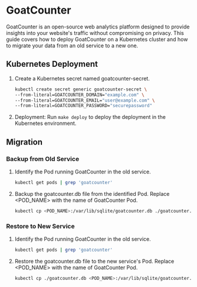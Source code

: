 # GoatCounter

GoatCounter is an open-source web analytics platform designed to provide insights into your website's traffic without compromising on privacy. This guide covers how to deploy GoatCounter on a Kubernetes cluster and how to migrate your data from an old service to a new one.

## Kubernetes Deployment

1. Create a Kubernetes secret named goatcounter-secret.

    ```bash
    kubectl create secret generic goatcounter-secret \
    --from-literal=GOATCOUNTER_DOMAIN="example.com" \
    --from-literal=GOATCOUNTER_EMAIL="user@example.com" \
    --from-literal=GOATCOUNTER_PASSWORD="securepassword"
    ```

2. Deployment: Run `make deploy` to deploy the deployment in the Kubernetes environment.

## Migration

### Backup from Old Service

1. Identify the Pod running GoatCounter in the old service.

    ```bash
    kubectl get pods | grep 'goatcounter'
    ```

2. Backup the goatcounter.db file from the identified Pod. Replace <POD_NAME> with the name of GoatCounter Pod.

    ```bash
    kubectl cp <POD_NAME>:/var/lib/sqlite/goatcounter.db ./goatcounter.db
    ```

### Restore to New Service

1. Identify the Pod running GoatCounter in the old service.

    ```bash
    kubectl get pods | grep 'goatcounter'
    ```

2. Restore the goatcounter.db file to the new service's Pod. Replace <POD_NAME> with the name of GoatCounter Pod.

    ```bash
    kubectl cp ./goatcounter.db <POD_NAME>:/var/lib/sqlite/goatcounter.db
    ```
